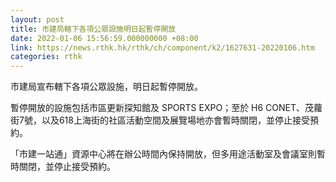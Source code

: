 ```yaml
---
layout: post
title: 市建局轄下各項公眾設施明日起暫停開放
date: 2022-01-06 15:56:59.000000000 +08:00
link: https://news.rthk.hk/rthk/ch/component/k2/1627631-20220106.htm
categories: rthk
---
```


市建局宣布轄下各項公眾設施，明日起暫停開放。

暫停開放的設施包括市區更新探知館及 SPORTS EXPO；至於 H6 CONET、茂蘿街7號，以及618上海街的社區活動空間及展覽場地亦會暫時關閉，並停止接受預約。

「市建一站通」資源中心將在辦公時間內保持開放，但多用途活動室及會議室則暫時關閉，並停止接受預約。
